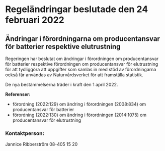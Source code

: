 # Regeländringar beslutade den 24 februari 2022

## Ändringar i förordningarna om producentansvar för batterier respektive elutrustning

Regeringen har beslutat om ändringar i förordningen om producentansvar för batterier respektive förordningen om producentansvar för elutrustning för att tydliggöra att uppgifter som samlas in med stöd av förordningarna också får användas av Naturvårdsverket för att framställa statistik.

De nya bestämmelserna träder i kraft den 1 april 2022\.

**Referenser:**

* förordning (2022:129\) om ändring i förordningen (2008:834\) om producentansvar för batterier
* förordning (2022:130\) om ändring i förordningen (2014:1075\) om producentansvar för elutrustning

### Kontaktperson:

Jannice Ribberström 08\-405 15 20
